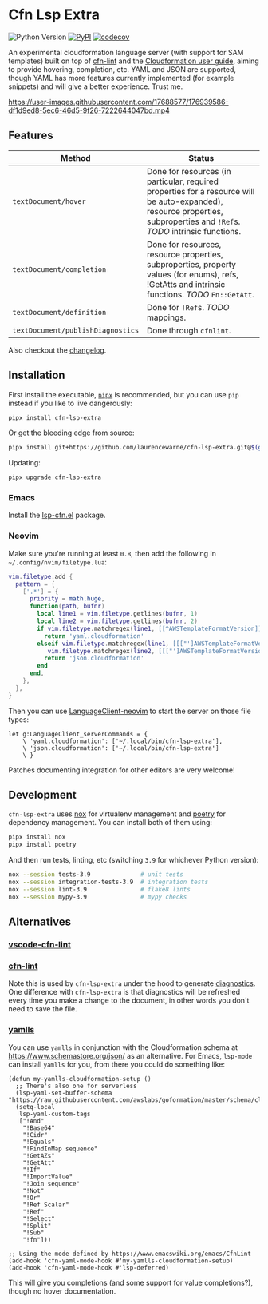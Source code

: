 # Cfn Lsp Extra

![Python Version](https://img.shields.io/pypi/pyversions/cfn-lsp-extra) [![PyPI](https://img.shields.io/pypi/v/cfn-lsp-extra)](CHANGELOG.md) [![codecov](https://codecov.io/gh/LaurenceWarne/cfn-lsp-extra/branch/master/graph/badge.svg?token=48ixiDIBpq)](https://codecov.io/gh/LaurenceWarne/cfn-lsp-extra)

An experimental cloudformation language server (with support for SAM templates) built on top of [cfn-lint](https://github.com/aws-cloudformation/cfn-lint) and the [Cloudformation user guide](https://github.com/awsdocs/aws-cloudformation-user-guide), aiming to provide hovering, completion, etc.  YAML and JSON are supported, though YAML has more features currently implemented (for example snippets) and will give a better experience.  Trust me.

https://user-images.githubusercontent.com/17688577/176939586-df1d9ed8-5ec6-46d5-9f26-7222644047bd.mp4

## Features

| Method                            | Status                                                                                                                                                                             |
|-----------------------------------|------------------------------------------------------------------------------------------------------------------------------------------------------------------------------------|
| `textDocument/hover`              | Done for resources (in particular, required properties for a resource will be auto-expanded), resource properties, subproperties and `!Ref`s. *TODO* intrinsic functions. |
| `textDocument/completion`         | Done for resources, resource properties, subproperties, property values (for enums), refs, !GetAtts and intrinsic functions. *TODO* `Fn::GetAtt`.                                                               |
| `textDocument/definition`         | Done for `!Ref`s.  *TODO* mappings.                                                                                                                                                |
| `textDocument/publishDiagnostics` | Done through `cfnlint`.                                                                                                                                                            |

Also checkout the [changelog](/CHANGELOG.md).

## Installation

First install the executable, [`pipx`](https://pypa.github.io/pipx/) is recommended, but you can use `pip` instead if you like to live dangerously:

```bash
pipx install cfn-lsp-extra
```

Or get the bleeding edge from source:

```bash
pipx install git+https://github.com/laurencewarne/cfn-lsp-extra.git@$(git ls-remote git@github.com:laurencewarne/cfn-lsp-extra.git | head -1 | cut -f1)
```

Updating:

```bash
pipx upgrade cfn-lsp-extra
```

### Emacs

Install the [lsp-cfn.el](https://github.com/LaurenceWarne/lsp-cfn.el) package.

### Neovim

Make sure you're running at least `0.8`, then add the following in `~/.config/nvim/filetype.lua`:

```lua
vim.filetype.add {
  pattern = {
    ['.*'] = {
      priority = math.huge,
      function(path, bufnr)
        local line1 = vim.filetype.getlines(bufnr, 1)
        local line2 = vim.filetype.getlines(bufnr, 2)
        if vim.filetype.matchregex(line1, [[^AWSTemplateFormatVersion]] ) then
          return 'yaml.cloudformation'
        elseif vim.filetype.matchregex(line1, [[["']AWSTemplateFormatVersion]] ) or
		   vim.filetype.matchregex(line2, [[["']AWSTemplateFormatVersion]] ) then
          return 'json.cloudformation'
        end
      end,
    },
  },
}
```

Then you can use [LanguageClient-neovim](https://github.com/autozimu/LanguageClient-neovim) to start the server on those file types:

```vim
let g:LanguageClient_serverCommands = {
    \ 'yaml.cloudformation': ['~/.local/bin/cfn-lsp-extra'],
    \ 'json.cloudformation': ['~/.local/bin/cfn-lsp-extra']
    \ }
```


Patches documenting integration for other editors are very welcome!

## Development

`cfn-lsp-extra` uses [nox](https://github.com/wntrblm/nox) for virtualenv management and [poetry](https://github.com/python-poetry/poetry) for dependency management.  You can install both of them using:

```bash
pipx install nox
pipx install poetry
```

And then run tests, linting, etc (switching `3.9` for whichever Python version):

```bash
nox --session tests-3.9              # unit tests
nox --session integration-tests-3.9  # integration tests
nox --session lint-3.9               # flake8 lints
nox --session mypy-3.9               # mypy checks
```

## Alternatives

### [vscode-cfn-lint](https://github.com/aws-cloudformation/cfn-lint-visual-studio-code)

### [cfn-lint](https://github.com/aws-cloudformation/cfn-lint)

Note this is used by `cfn-lsp-extra` under the hood to generate [diagnostics](https://microsoft.github.io/language-server-protocol/specifications/lsp/3.17/specification/#diagnostic).  One difference with `cfn-lsp-extra` is that diagnostics will be refreshed every time you make a change to the document, in other words you don't need to save the file.

### [yamlls](https://github.com/redhat-developer/yaml-language-server)

You can use `yamlls` in conjunction with the Cloudformation schema at https://www.schemastore.org/json/ as an alternative.  For Emacs, `lsp-mode` can install `yamlls` for you, from there you could do something like:

```elisp
(defun my-yamlls-cloudformation-setup ()
  ;; There's also one for serverless
  (lsp-yaml-set-buffer-schema "https://raw.githubusercontent.com/awslabs/goformation/master/schema/cloudformation.schema.json")
  (setq-local
   lsp-yaml-custom-tags
   ["!And"
    "!Base64"
    "!Cidr"
    "!Equals"
    "!FindInMap sequence"
    "!GetAZs"
    "!GetAtt"
    "!If"
    "!ImportValue"
    "!Join sequence"
    "!Not"
    "!Or"
    "!Ref Scalar"
    "!Ref"
    "!Select"
    "!Split"
    "!Sub"
    "!fn"]))

;; Using the mode defined by https://www.emacswiki.org/emacs/CfnLint
(add-hook 'cfn-yaml-mode-hook #'my-yamlls-cloudformation-setup)
(add-hook 'cfn-yaml-mode-hook #'lsp-deferred)
```

This will give you completions (and some support for value completions?), though no hover documentation.
